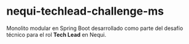 # nequi-techlead-challenge-ms
Monolito modular en Spring Boot desarrollado como parte del desafío técnico para el rol **Tech Lead** en Nequi.
